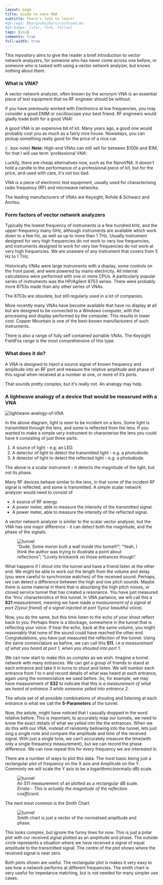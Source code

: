 ```yaml
---
layout: page
title: Guide to nano VNA
subtitle: There's lots to learn!
#gh-repo: BhargavRajGuru/confused.me
#gh-badge: [star, fork, follow]
tags: [vna]
comments: true
full-width: true
---
```


This repository aims to give the reader a brief introduction to vector network analyzers, for someone who has never come across one before, or someone who is tasked with using a vector network analyzer, but knows nothing about them.

### What is VNA?

A vector network analyzer, often known by the acronym VNA is an essential piece of test equipment that no RF engineer should be without.

If you have previously worked with Electronics at low frequencies, you may consider a good DMM or oscilloscope your best friend. RF engineers would gladly trade both for a good VNA!

A good VNA is an expensive bit of kit. Many years ago, a good one would probably cost you as much as a fairly nice house. Nowadays, you can pickup something really good for the price of a nice car.

{: .box-note}
**Note:** High-end VNAs can still sell for between $100k and $1M, for that I will use term 'professional VNA'.

Luckily, there are cheap alternatives now, such as the NanoVNA. It doesn't hold a candle to the performance of a professional piece of kit, but for the price, and used with care, it's not too bad.

VNA is a piece of electronic test equipment, usually used for characterising radio frequency (RF) and microwave networks. 

The leading manufacturers of VNAs are Keysight, Rohde & Schwarz and Anritsu.

### Form factors of vector network analyzers

Typically the lowest frequency of instruments is a few hundred kHz, and the upper-frequency many GHz, although instruments are available which work down to a few Hz, as well as up to more than 1 THz. Usually instrument designed for very high frequencies do not work to very low frequencies, and instruments designed to work for very low frequencies do not work at very high frequencies. We are unaware of any instrument that covers from 5 Hz to 1 THz.

Historically VNAs were large instruments with a display, some controls on the front panel, and were powered by mains electricity. All internal calculations were performed with one or more CPUs. A particularly popular series of instruments was the HP/Agilent 8753 series. There were probably more 8753s made than any other series of VNAs.

The 8753s are obsolete, but still regularly used in a lot of companies.

More recently many VNAs have become available that have no display at all but are designed to be connected to a Windows computer, with the processing and display performed by the computer. This results in lower cost. Copper Mountain is one of the best-known manufacturers of such instruments.

There is also a range of fully self contained portable VNAs. The Keysight FieldFox range is the most comprehensive of this type.

### What does it do?

A VNA is designed to inject a source signal of known frequency and amplitude into an RF port and measure the relative amplitude and phase of this signal when received at a number at one, or more of it’s ports.

That sounds pretty complex, but it's really not. An analogy may help.

### A lightwave analogy of a device that would be measrued with a VNA

![lightwave-analogy-of-VNA](/confused.me/assets/img/lightwave-analogy-of-VNA.png)

In the above diagram, light is seen to be incident on a lens. Some light is transmitted through the lens, and some is reflected from the lens. If you wanted to make a simple very instrument to characterise the lens you could have it consisting of just three parts.

1. A source of light - e.g. an LED.
2. A detector of light to detect the transmitted light - e.g. a photodiode.
3. A detector of light to detect the reflected light - e.g. a photodiode.

The above is a scalar instrument - it detects the magnitude of the light, but not its phase.

Many RF devices behave similar to the lens, in that some of the incident RF signal is reflected, and some is transmitted. A simple scalar network analyzer would need to consist of

- A source of RF energy.
- A power meter, able to measure the intensity of the transmitted signal.
- A power meter, able to measure the intensity of the reflected signal.

A vector network analyzer is similar to the scalar vector analyser, but the VNA has one major difference - it can detect both the magnitude, and the phase of the signals.

<figure>
  <img src="/confused.me/assets/img/tunnel.png" alt="tunnel"/>
  <figcaption>“Dude, Some moron built a wall inside this tunnel!!”; “Yeah, I think the author was trying to illustrate a point about reflections”; “Lovely brickwork on those entrances though”.</figcaption>
</figure>

What happens if I shout into the tunnel and have a friend listen at the other end. We might be able to work out the length from the volume and delay (you were careful to synchronise watches) of the received sound. Perhaps, we can detect a difference between the high and low pitch sounds. Maybe there is some material in there that is absorbing the high pitch noises, or closed service tunnel that has created a resonance. You have just measured the ‘thru’ characteristics of this tunnel. In VNA parlance, we will call this a **S21** measurement, meaning we have made *a measurement of a signal at port 2(your friend) of a signal injected at port 1*(your beautiful voice).

Now, you do the same, but this time listen to the echo of your shout reflect back to you. Perhaps there is a blockage, somewhere in the tunnel that is reflecting your voice. If hear the echo, back at the same volume, you might reasonably that none of the sound could have reached the other end. Congratulations, you have just measured the reflection of the tunnel. Using the same nomenclature as before, we can call this **S11**. i.e *a measurement of what you heard at port 1, when you shouted into port 1*.

We can now start to make this as complex as we wish. Imagine a tunnel network with many entrances. We can get a group of friends to stand at each entrance and take it in turns to shout and listen. We will number each entrance from 1 to n and record details of what was heard at each entrance, again using the nomenclature we used before. So, for example, we may have measurement of **S32** to indicate that this is *a measurement of what we heard at entrance 3 while someone yelled into entrance 2*.

The whole set of all possible combinations of shouting and listening at each entrance is what we call the **S-Parameters** of the tunnel.

Now, the astute, might have noticed that I casually dropped in the word relative before. This is important, to accurately map our tunnels, we need to know the exact details of what we yelled into the the entrances. When we do this with our VNA, instead of randomly bellowing into the tunnel, lets just sing a single note and compare the amplitude and time of the received signal. With just a single tone, we can’t accurately measure the time(with only a single frequency measurement), but we can record the phase difference. We can now repeat this for every frequency we are interested in.

There are a number of ways to plot this data. The most basic being just a rectangular plot of frequency on the X axis and Amplitude on the Y. Commonly we will scale the Y axis to be a logarithmic(normally dB) scale.

<figure>
  <img src="/confused.me/assets/img/return_loss.webp" alt="tunnel"/>
  <figcaption>An S11 measurement of an plotted as a rectangular dB scale. <i>Errata - This is actually the magnitude of the reflection coefficient.</i></figcaption>
</figure>

The next most common is the Smith Chart.

<figure>
  <img src="/confused.me/assets/img/smith_chart.webp" alt="tunnel"/>
  <figcaption>Smith chart is just a vector of the normalised amplitude and phase.</figcaption>
</figure>

This looks complex, but ignore the funny lines for now. This is just a polar plot with our received signal plotted as an amplitude and phase. The outside circle represents a situation where we have received a signal of equal amplitude to the transmitted signal. The centre of the plot shows where the received signal is near zero.

Both plots shown are useful. The rectangular plot is makes it very easy to see how a network performs at different frequencies. The smith chart is very useful for impedance matching, but is not needed for many simpler use cases.